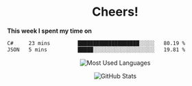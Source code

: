 <h1 align="center">Cheers!</h1>

**This week I spent my time on**
<!--START_SECTION:waka-->

```txt
C#     23 mins         ████████████████████░░░░░   80.19 %
JSON   5 mins          █████░░░░░░░░░░░░░░░░░░░░   19.81 %
```

<!--END_SECTION:waka-->

<p align="center"><img src="https://github-readme-stats.vercel.app/api/top-langs/?username=thnkrn&layout=compact&hide=html&theme=tokyonight" alt="Most Used Languages" /></p>

<p align="center"><img src="https://github-readme-stats.vercel.app/api?username=thnkrn&show_icons=true&count_private=true&theme=tokyonight&show=reviews&hide_rank=false&rank_icon=github" alt="GitHub Stats" /></p>

<!-- <p align="center"><a href="https://wakatime.com"><img src="https://wakatime.com/share/@thnkrn/40092326-d1bd-471b-89da-9a7c63939402.png" /></p>
 -->
